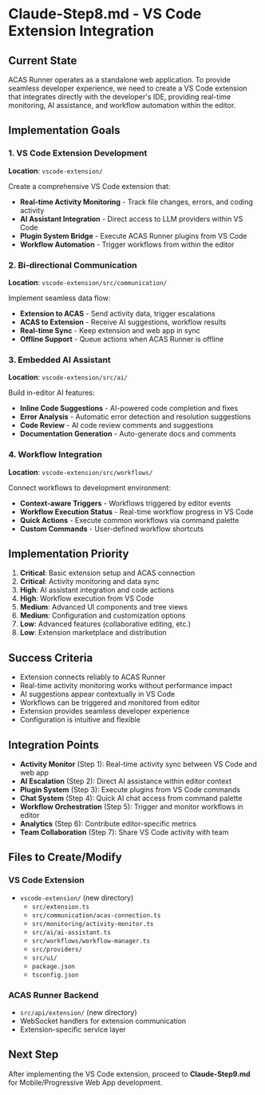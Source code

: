 # Claude-Step8.md - VS Code Extension Integration

## Current State
ACAS Runner operates as a standalone web application. To provide seamless developer experience, we need to create a VS Code extension that integrates directly with the developer's IDE, providing real-time monitoring, AI assistance, and workflow automation within the editor.

## Implementation Goals

### 1. VS Code Extension Development
**Location**: `vscode-extension/`

Create a comprehensive VS Code extension that:
- **Real-time Activity Monitoring** - Track file changes, errors, and coding activity
- **AI Assistant Integration** - Direct access to LLM providers within VS Code
- **Plugin System Bridge** - Execute ACAS Runner plugins from VS Code
- **Workflow Automation** - Trigger workflows from within the editor

### 2. Bi-directional Communication
**Location**: `vscode-extension/src/communication/`

Implement seamless data flow:
- **Extension to ACAS** - Send activity data, trigger escalations
- **ACAS to Extension** - Receive AI suggestions, workflow results
- **Real-time Sync** - Keep extension and web app in sync
- **Offline Support** - Queue actions when ACAS Runner is offline

### 3. Embedded AI Assistant
**Location**: `vscode-extension/src/ai/`

Build in-editor AI features:
- **Inline Code Suggestions** - AI-powered code completion and fixes
- **Error Analysis** - Automatic error detection and resolution suggestions
- **Code Review** - AI code review comments and suggestions
- **Documentation Generation** - Auto-generate docs and comments

### 4. Workflow Integration
**Location**: `vscode-extension/src/workflows/`

Connect workflows to development environment:
- **Context-aware Triggers** - Workflows triggered by editor events
- **Workflow Execution Status** - Real-time workflow progress in VS Code
- **Quick Actions** - Execute common workflows via command palette
- **Custom Commands** - User-defined workflow shortcuts

## Implementation Priority

1. **Critical**: Basic extension setup and ACAS connection
2. **Critical**: Activity monitoring and data sync
3. **High**: AI assistant integration and code actions
4. **High**: Workflow execution from VS Code
5. **Medium**: Advanced UI components and tree views
6. **Medium**: Configuration and customization options
7. **Low**: Advanced features (collaborative editing, etc.)
8. **Low**: Extension marketplace and distribution

## Success Criteria

- Extension connects reliably to ACAS Runner
- Real-time activity monitoring works without performance impact
- AI suggestions appear contextually in VS Code
- Workflows can be triggered and monitored from editor
- Extension provides seamless developer experience
- Configuration is intuitive and flexible

## Integration Points

- **Activity Monitor** (Step 1): Real-time activity sync between VS Code and web app
- **AI Escalation** (Step 2): Direct AI assistance within editor context
- **Plugin System** (Step 3): Execute plugins from VS Code commands
- **Chat System** (Step 4): Quick AI chat access from command palette
- **Workflow Orchestration** (Step 5): Trigger and monitor workflows in editor
- **Analytics** (Step 6): Contribute editor-specific metrics
- **Team Collaboration** (Step 7): Share VS Code activity with team

## Files to Create/Modify

### VS Code Extension
- `vscode-extension/` (new directory)
  - `src/extension.ts`
  - `src/communication/acas-connection.ts`
  - `src/monitoring/activity-monitor.ts`
  - `src/ai/ai-assistant.ts`
  - `src/workflows/workflow-manager.ts`
  - `src/providers/`
  - `src/ui/`
  - `package.json`
  - `tsconfig.json`

### ACAS Runner Backend
- `src/api/extension/` (new directory)
- WebSocket handlers for extension communication
- Extension-specific service layer

## Next Step
After implementing the VS Code extension, proceed to **Claude-Step9.md** for Mobile/Progressive Web App development.
